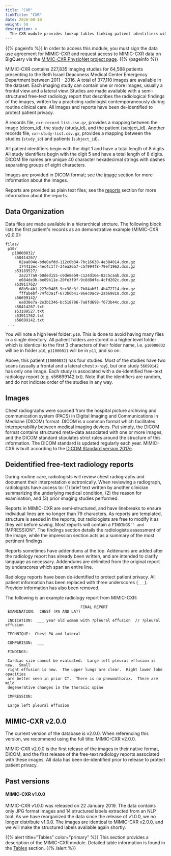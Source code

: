 ```yaml
---
title: "CXR"
linkTitle: "CXR"
date: 2020-08-10
weight: 50
description: >
  The CXR module provides lookup tables linking patient identifiers with MIMIC-CXR `study_id` and `dicom_id`, allowing analysis of patient chest x-rays with the associated clinical data.
---
```



{{% pageinfo %}}
In order to access this module, you must sign the data use agreement for MIMIC-CXR and request access to MIMIC-CXR data on BigQuery via the [MIMIC-CXR PhysioNet project page](https://physionet.org/content/mimic-cxr/).
{{% /pageinfo %}}


MIMIC-CXR contains 227,835 imaging studies for 64,588 patients presenting to the Beth Israel Deaconess Medical Center Emergency Department between 2011 - 2016. A total of 377,110 images are available in the dataset.
Each imaging study can contain one or more images, usually a frontal view and a lateral view.
Studies are made available with a semi-structured free-text radiology report that describes the radiological findings of the images, written by a practicing radiologist contemporaneously during routine clinical care.
All images and reports have been de-identified to protect patient privacy.

A records file, `cxr-record-list.csv.gz`, provides a mapping between the image (dicom_id), the study (study_id), and the patient (subject_id).
Another records file, `cxr-study-list.csv.gz`, provides a mapping between the studies (`study_id`) and patients (`subject_id`).

All patient identifiers begin with the digit 1 and have a total length of 8 digits.
All study identifiers begin with the digit 5 and have a total length of 8 digits.
DICOM file names are unique 40 character hexadecimal strings with dashes separating groups of eight characters.

Images are provided in DICOM format; see the [image](#images) section for more information about the images.

Reports are provided as plain text files; see the [reports](#reports) section for more information about the reports.

## Data Organization

Data files are made available in a hierarchical strcture.
The following block lists the first patient's records as an demonstrative example (MIMIC-CXR v2.0.0):

```
files/
 p10/
   p10000032/
    s50414267/
      02aa804e-bde0afdd-112c0b34-7bc16630-4e384014.dcm.gz
      174413ec-4ec4c1f7-34ea26b7-c5f994f8-79ef1962.dcm.gz
    s53189527/
      2a2277a9-b0ded155-c0de8eb9-c124d10e-82c5caab.dcm.gz
      e084de3b-be89b11e-20fe3f9f-9c8d8dfe-4cfd202c.dcm.gz
    s53911762/
      68b5c4b1-227d0485-9cc38c3f-7b84ab51-4b472714.dcm.gz
      fffabebf-74fd3a1f-673b6b41-96ec0ac9-2ab69818.dcm.gz
    s56699142/
      ea030e7a-2e3b1346-bc518786-7a8fd698-f673b44c.dcm.gz
    s50414267.txt
    s53189527.txt
    s53911762.txt
    s56699142.txt
 ...
 ```

You will note a high level folder: `p10`. This is done to avoid having many files in a single directory.
All patient folders are stored in a higher level folder which is identical to the first 3 characters of their folder name, i.e. `p10000032` will be in folder `p10`, `p11000011` will be in `p11`, and so on.


Above, this patient (`10000032`) has four studies. Most of the studies have two scans (usually a frontal and a lateral chest x-ray), but one study `56699142` has only one image.
Each study is associated with a de-identified free-text radiology report (e.g. s56699142.txt).
Note that the identifiers are random, and do not indicate order of the studies in any way.

## Images

Chest radiographs were sourced from the hospital picture archiving and communication system (PACS) in Digital Imaging and Communications in Medicine (DICOM) format.
DICOM is a common format which facilitates interoperability between medical imaging devices. Put simply, the DICOM format contains structured meta-data associated with one or more images, and the DICOM standard stipulates strict rules around the structure of this information.
The DICOM standard is updated regularly each year. MIMIC-CXR is built according to the [DICOM Standard version 2017e](http://dicom.nema.org/medical/dicom/2017e/).

<!--
If you have never worked with DICOM images before, we highly recommend you work through our [tutorial on working with DICOMs]() 


The PACS workstation used by clinicans to view images allows for dynamic adjustment of the mapping between pixel value and grey-level display (``windowing''), side-by-side comparison with previous imaging, overlaying of patient demographics, and overlaying of imaging technique. Reports are  transcribed during reading of an image series using a real-time computer voice recognition service.
-->

## Deidentified free-text radiology reports

During routine care, radiologists will review chest radiographs and document their interpretation electronically.
When reviewing a radiograph, radiologists have access to: (1) brief text written by another clinician summarizing the underlying medical condition, (2) the reason for examination, and (3) prior imaging studies performed.

Reports in MIMIC-CXR are semi-structured, and have linebreaks to ensure individual lines are no longer than 79 characters.
As reports are templated, structure is seeded in the reports, but radiologists are free to modify it as they will before saving.
Most reports will contain a ``FINDINGS'' and ``IMPRESSION''. The findings section details the radiologists assessment of the image, while the impression section acts as a summary of the most pertinent findings.

Reports sometimes have addendums at the top. Addenums are added after the radiology report has already been written, and are intended to clarify language as necessary. Addendums are delimited from the original report by underscores which span an entire line.

Radiology reports have been de-identified to protect patient privacy. All patient information has been replaced with three underscores (`___`). Provider information has also been removed.

The following is an example radiology report from MIMIC-CXR:

```
                                 FINAL REPORT
 EXAMINATION:  CHEST (PA AND LAT)
 
 INDICATION:  ___ year old woman with ?pleural effusion  // ?pleural effusion
 
 TECHNIQUE:  Chest PA and lateral
 
 COMPARISON:  ___
 
 FINDINGS: 
 
 Cardiac size cannot be evaluated.  Large left pleural effusion is new.  Small
 right effusion is new.  The upper lungs are clear.  Right lower lobe opacities
 are better seen in prior CT.  There is no pneumothorax.  There are mild
 degenerative changes in the thoracic spine
 
 IMPRESSION: 
 
 Large left pleural effusion
```

## MIMIC-CXR v2.0.0

The current version of the database is v2.0.0. When referencing this version, we recommend using the full title: MIMIC-CXR v2.0.0.

MIMIC-CXR v2.0.0 is the first release of the images in their native format, DICOM, and the first release of the free-text radiology reports associated with these images. All data has been de-identified prior to release to protect patient privacy.


## Past versions

#### MIMIC-CXR v1.0.0

MIMIC-CXR v1.0.0 was released on 22 January 2019.
The data contains only JPG format images and 14 structured labels extracted from an NLP tool.
As we have reorganized the data since the release of v1.0.0, we no longer distribute v1.0.0.
The images are identical to MIMIC-CXR v2.0.0, and we will make the structured labels available again shortly.

{{% alert title="Tables" color="primary" %}}
This section provides a description of the MIMIC-CXR module. Detailed table information is found in the [Tables](/iv/datasets/cxr) section. 
{{% /alert %}}

